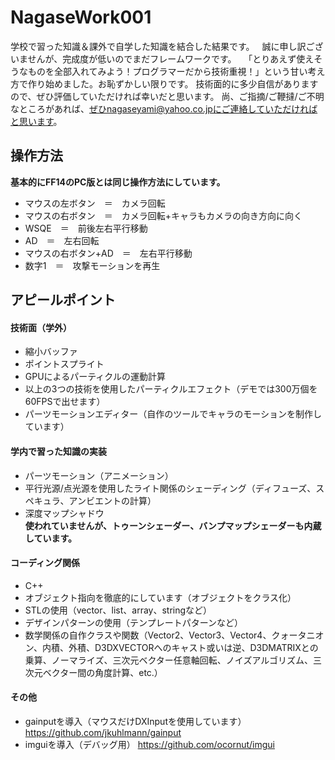 # NagaseWork001
学校で習った知識＆課外で自学した知識を結合した結果です。  
誠に申し訳ございませんが、完成度が低いのでまだフレームワークです。  
「とりあえず使えそうなものを全部入れてみよう！プログラマーだから技術重視！」という甘い考え方で作り始めました。お恥ずかしい限りです。
技術面的に多少自信がありますので、ぜひ評価していただければ幸いだと思います。
尚、ご指摘/ご鞭撻/ご不明なところがあれば、ぜひnagaseyami@yahoo.co.jpにご連絡していただければと思います。

## 操作方法
**基本的にFF14のPC版とは同じ操作方法にしています。**
* マウスの左ボタン　＝　カメラ回転  
* マウスの右ボタン　＝　カメラ回転+キャラもカメラの向き方向に向く  
* WSQE　＝　前後左右平行移動  
* AD　＝　左右回転  
* マウスの右ボタン+AD　＝　左右平行移動
* 数字1　＝　攻撃モーションを再生
## アピールポイント
#### 技術面（学外）
* 縮小バッファ
* ポイントスプライト
* GPUによるパーティクルの運動計算
* 以上の3つの技術を使用したパーティクルエフェクト（デモでは300万個を60FPSで出せます）
* パーツモーションエディター（自作のツールでキャラのモーションを制作しています）
#### 学内で習った知識の実装
* パーツモーション（アニメーション）
* 平行光源/点光源を使用したライト関係のシェーディング（ディフューズ、スペキュラ、アンビエントの計算）
* 深度マップシャドウ  
**使われていませんが、トゥーンシェーダー、バンプマップシェーダーも内蔵しています。**
#### コーディング関係
* C++
* オブジェクト指向を徹底的にしています（オブジェクトをクラス化）
* STLの使用（vector、list、array、stringなど）
* デザインパターンの使用（テンプレートパターンなど）
* 数学関係の自作クラスや関数（Vector2、Vector3、Vector4、クォータニオン、内積、外積、D3DXVECTORへのキャスト或いは逆、D3DMATRIXとの乗算、ノーマライズ、三次元ベクター任意軸回転、ノイズアルゴリズム、三次元ベクター間の角度計算、etc.）
#### その他
* gainputを導入（マウスだけDXInputを使用しています） https://github.com/jkuhlmann/gainput
* imguiを導入（デバッグ用） https://github.com/ocornut/imgui